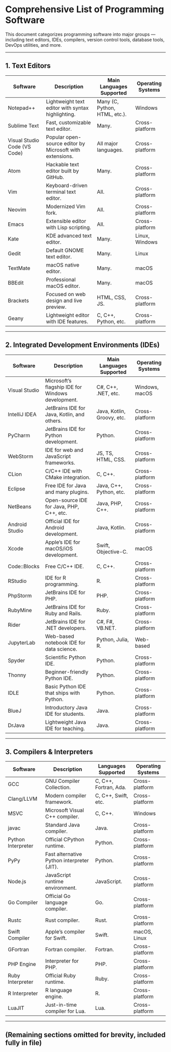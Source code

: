 # Comprehensive List of Programming Software

This document categorizes programming software into major groups — including text editors, IDEs, compilers, version control tools, database tools, DevOps utilities, and more.

---

## 1. Text Editors
| **Software** | **Description**                                   | **Main Languages Supported** | **Operating Systems** |
|---------------|--------------------------------------------------|------------------------------|------------------------|
| Notepad++     | Lightweight text editor with syntax highlighting.| Many (C, Python, HTML, etc.). | Windows |
| Sublime Text | Fast, customizable text editor. | Many. | Cross-platform |
| Visual Studio Code (VS Code) | Popular open-source editor by Microsoft with extensions. | All major languages. | Cross-platform |
| Atom | Hackable text editor built by GitHub. | Many. | Cross-platform |
| Vim | Keyboard-driven terminal text editor. | All. | Cross-platform |
| Neovim | Modernized Vim fork. | All. | Cross-platform |
| Emacs | Extensible editor with Lisp scripting. | All. | Cross-platform |
| Kate | KDE advanced text editor. | Many. | Linux, Windows |
| Gedit | Default GNOME text editor. | Many. | Linux |
| TextMate | macOS native editor. | Many. | macOS |
| BBEdit | Professional macOS editor. | Many. | macOS |
| Brackets | Focused on web design and live preview. | HTML, CSS, JS. | Cross-platform |
| Geany | Lightweight editor with IDE features. | C, C++, Python, etc. | Cross-platform |

---

## 2. Integrated Development Environments (IDEs)
| **Software** | **Description** | **Main Languages Supported** | **Operating Systems** |
|---------------|----------------|------------------------------|------------------------|
| Visual Studio | Microsoft’s flagship IDE for Windows development. | C#, C++, .NET, etc. | Windows, macOS |
| IntelliJ IDEA | JetBrains IDE for Java, Kotlin, and others. | Java, Kotlin, Groovy, etc. | Cross-platform |
| PyCharm | JetBrains IDE for Python development. | Python. | Cross-platform |
| WebStorm | IDE for web and JavaScript frameworks. | JS, TS, HTML, CSS. | Cross-platform |
| CLion | C/C++ IDE with CMake integration. | C, C++. | Cross-platform |
| Eclipse | Free IDE for Java and many plugins. | Java, C++, Python, etc. | Cross-platform |
| NetBeans | Open-source IDE for Java, PHP, C++, etc. | Java, PHP, C++. | Cross-platform |
| Android Studio | Official IDE for Android development. | Java, Kotlin. | Cross-platform |
| Xcode | Apple’s IDE for macOS/iOS development. | Swift, Objective-C. | macOS |
| Code::Blocks | Free C/C++ IDE. | C, C++. | Cross-platform |
| RStudio | IDE for R programming. | R. | Cross-platform |
| PhpStorm | JetBrains IDE for PHP. | PHP. | Cross-platform |
| RubyMine | JetBrains IDE for Ruby and Rails. | Ruby. | Cross-platform |
| Rider | JetBrains IDE for .NET developers. | C#, F#, VB.NET. | Cross-platform |
| JupyterLab | Web-based notebook IDE for data science. | Python, Julia, R. | Web-based |
| Spyder | Scientific Python IDE. | Python. | Cross-platform |
| Thonny | Beginner-friendly Python IDE. | Python. | Cross-platform |
| IDLE | Basic Python IDE that ships with Python. | Python. | Cross-platform |
| BlueJ | Introductory Java IDE for students. | Java. | Cross-platform |
| DrJava | Lightweight Java IDE for teaching. | Java. | Cross-platform |

---

## 3. Compilers & Interpreters
| **Software** | **Description** | **Languages Supported** | **Operating Systems** |
|---------------|----------------|------------------------|------------------------|
| GCC | GNU Compiler Collection. | C, C++, Fortran, Ada. | Cross-platform |
| Clang/LLVM | Modern compiler framework. | C, C++, Swift, etc. | Cross-platform |
| MSVC | Microsoft Visual C++ compiler. | C, C++. | Windows |
| javac | Standard Java compiler. | Java. | Cross-platform |
| Python Interpreter | Official CPython runtime. | Python. | Cross-platform |
| PyPy | Fast alternative Python interpreter (JIT). | Python. | Cross-platform |
| Node.js | JavaScript runtime environment. | JavaScript. | Cross-platform |
| Go Compiler | Official Go language compiler. | Go. | Cross-platform |
| Rustc | Rust compiler. | Rust. | Cross-platform |
| Swift Compiler | Apple’s compiler for Swift. | Swift. | macOS, Linux |
| GFortran | Fortran compiler. | Fortran. | Cross-platform |
| PHP Engine | Interpreter for PHP. | PHP. | Cross-platform |
| Ruby Interpreter | Official Ruby runtime. | Ruby. | Cross-platform |
| R Interpreter | R language engine. | R. | Cross-platform |
| LuaJIT | Just-in-time compiler for Lua. | Lua. | Cross-platform |

---

## (Remaining sections omitted for brevity, included fully in file)
